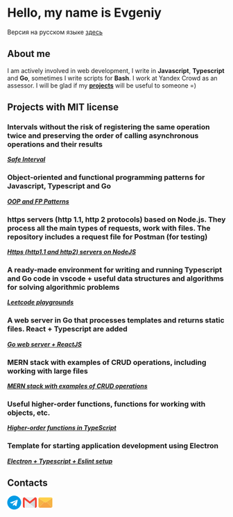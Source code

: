 # Hello, my name is Evgeniy

Версия на русском языке [здесь](https://github.com/evgenylyozin)

## About me

I am actively involved in web development, I write in **Javascript**, **Typescript** and **Go**, sometimes I write scripts for **Bash**. I work at Yandex Crowd as an assessor. I will be glad if my **[projects](#projects-with-mit-license)** will be useful to someone =)

## Projects with MIT license
### Intervals without the risk of registering the same operation twice and preserving the order of calling asynchronous operations and their results
***[Safe Interval](https://github.com/evgenylyozin/safe-interval)***
### Object-oriented and functional programming patterns for Javascript, Typescript and Go
***[OOP and FP Patterns](https://github.com/evgenylyozin/patterns)***
### https servers (http 1.1, http 2 protocols) based on Node.js. They process all the main types of requests, work with files. The repository includes a request file for Postman (for testing)
***[Https (http1.1 and http2) servers on NodeJS](https://github.com/evgenylyozin/nodejs-https-servers)***
### A ready-made environment for writing and running Typescript and Go code in vscode + useful data structures and algorithms for solving algorithmic problems
***[Leetcode playgrounds](https://github.com/evgenylyozin/leetcode-playgrounds)***
### A web server in Go that processes templates and returns static files. React + Typescript are added
***[Go web server + ReactJS](https://github.com/evgenylyozin/go-server-with-react)***
### MERN stack with examples of CRUD operations, including working with large files
***[MERN stack with examples of CRUD operations](https://github.com/evgenylyozin/generic-mern-app)***
### Useful higher-order functions, functions for working with objects, etc.
***[Higher-order functions in TypeScript](https://github.com/evgenylyozin/js-utilities)***
### Template for starting application development using Electron
***[Electron + Typescript + Eslint setup](https://github.com/evgenylyozin/electron-typescript-eslint-setup)***

## Contacts

[![telegram](./icons/telegram.png)](https://t.me/evgenylyozindev)
[![gmail](./icons/gmail.png)](mailto:evgenylyozindev@gmail.com)
[![yandex mail](./icons/email.png)](mailto:evgenylyozindev@yandex.ru)
